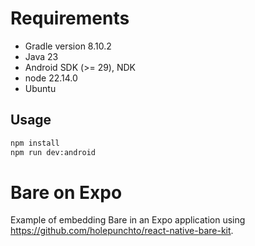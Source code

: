 # Requirements

- Gradle version 8.10.2
- Java 23
- Android SDK (>= 29), NDK
- node 22.14.0
- Ubuntu

## Usage

```sh
npm install
npm run dev:android
```

# Bare on Expo

Example of embedding Bare in an Expo application using <https://github.com/holepunchto/react-native-bare-kit>.
